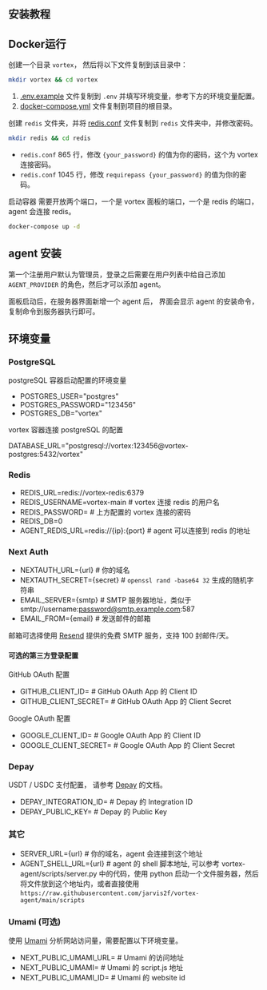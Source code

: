 ## 安装教程

## Docker运行

创建一个目录 `vortex`， 然后将以下文件复制到该目录中：

```bash
mkdir vortex && cd vortex
```

1. [.env.example](.env.example) 文件复制到 `.env` 并填写环境变量，参考下方的环境变量配置。
2. [docker-compose.yml](docker%2Fdocker-compose.yml) 文件复制到项目的根目录。

创建 `redis` 文件夹，并将 [redis.conf](docker%2Fredis.conf) 文件复制到 `redis` 文件夹中，并修改密码。

```bash
mkdir redis && cd redis
```

- `redis.conf` 865 行，修改 `{your_password}` 的值为你的密码，这个为 vortex 连接密码。
- `redis.conf` 1045 行，修改 `requirepass {your_password}` 的值为你的密码。

启动容器
需要开放两个端口，一个是 vortex 面板的端口，一个是 redis 的端口，agent 会连接 redis。

```bash
docker-compose up -d
```

## agent 安装

第一个注册用户默认为管理员，登录之后需要在用户列表中给自己添加 `AGENT_PROVIDER` 的角色，然后才可以添加 agent。

面板启动后，在服务器界面新增一个 agent 后， 界面会显示 agent 的安装命令，复制命令到服务器执行即可。

## 环境变量

### PostgreSQL

postgreSQL 容器启动配置的环境变量

- POSTGRES_USER="postgres"
- POSTGRES_PASSWORD="123456"
- POSTGRES_DB="vortex"

vortex 容器连接 postgreSQL 的配置

DATABASE_URL="postgresql://vortex:123456@vortex-postgres:5432/vortex"

### Redis

- REDIS_URL=redis://vortex-redis:6379
- REDIS_USERNAME=vortex-main # vortex 连接 redis 的用户名
- REDIS_PASSWORD= # 上方配置的 vortex 连接的密码
- REDIS_DB=0
- AGENT_REDIS_URL=redis://{ip}:{port} # agent 可以连接到 redis 的地址

### Next Auth

- NEXTAUTH_URL={url} # 你的域名
- NEXTAUTH_SECRET={secret} # `openssl rand -base64 32` 生成的随机字符串
- EMAIL_SERVER={smtp} # SMTP 服务器地址，类似于smtp://username:password@smtp.example.com:587
- EMAIL_FROM={email} # 发送邮件的邮箱

邮箱可选择使用 [Resend](https://resend.com) 提供的免费 SMTP 服务，支持 100 封邮件/天。

#### 可选的第三方登录配置

GitHub OAuth 配置

- GITHUB_CLIENT_ID= # GitHub OAuth App 的 Client ID
- GITHUB_CLIENT_SECRET= # GitHub OAuth App 的 Client Secret

Google OAuth 配置

- GOOGLE_CLIENT_ID= # Google OAuth App 的 Client ID
- GOOGLE_CLIENT_SECRET= # Google OAuth App 的 Client Secret

### Depay

USDT / USDC 支付配置， 请参考 [Depay](https://depay.com) 的文档。

- DEPAY_INTEGRATION_ID= # Depay 的 Integration ID
- DEPAY_PUBLIC_KEY= # Depay 的 Public Key

### 其它

- SERVER_URL={url} # 你的域名，agent 会连接到这个地址
- AGENT_SHELL_URL={url} # agent 的 shell 脚本地址, 可以参考 vortex-agent/scripts/server.py 中的代码，使用 python 启动一个文件服务器，然后将文件放到这个地址内，或者直接使用 `https://raw.githubusercontent.com/jarvis2f/vortex-agent/main/scripts`

### Umami (可选)

使用 [Umami](https://umami.is) 分析网站访问量，需要配置以下环境变量。

- NEXT_PUBLIC_UMAMI_URL= # Umami 的访问地址
- NEXT_PUBLIC_UMAMI= # Umami 的 script.js 地址
- NEXT_PUBLIC_UMAMI_ID= # Umami 的 website id
